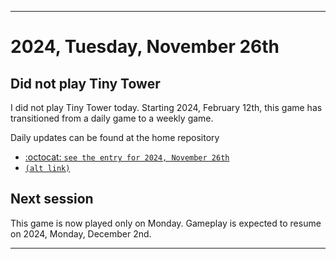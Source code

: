 
***

# 2024, Tuesday, November 26th

## Did not play Tiny Tower

<!-- TODO: For each weekly entry, make sure the date is correct. The day of the week should be modified in 4 places !-->

I did not play Tiny Tower today. Starting 2024, February 12th, this game has transitioned from a daily game to a weekly game.

Daily updates can be found at the home repository

- [:octocat: `see the entry for 2024, November 26th`](https://github.com/seanpm2001/SeansLifeArchive_Images_TinyTower/tree/master/tiny%20tower/2024/11_November/26/) 
- [`(alt link)`](/tiny%20tower/2024/11_November/26/)

## Next session

This game is now played only on Monday. Gameplay is expected to resume on 2024, Monday, December 2nd.

***
